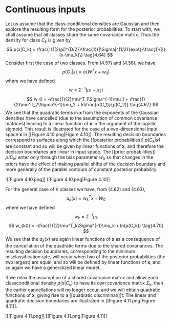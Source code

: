 # Continuous inputs
Let us assume that the class-conditional densities are Gaussian and then explore the resulting form for the posterior probabilities. To start with, we shall assume that all classes share the same covariance matrix. Thus the density for class $C_k$ is given by
$$
p(x|C_k) = \frac{1}{(2\pi)^{D/2}}\frac{1}{|\Sigma|^{1/2}}exp\{-\frac{1}{2}(x-\mu_k)\}
\tag{4.64}
$$
Consider first the case of two classes. From (4.57) and (4.58), we have
$$
p(C_1|x) = \sigma(W^Tx + w_0)
\tag{4.65}
$$
where we have defined
$$
w = \Sigma^{-1}(\mu_1 - \mu_2)
\tag{4.66}
$$
$$
w_0 = -\frac{1}{2}\mu^T_1\Sigma^{-1}\mu_1 + \frac{1}{2}\mu^T_2\Sigma^{-1}\mu_2 + ln\frac{p(C_1)}{p(C_2)}
\tag{4.67}
$$
We see that the quadratic terms in **x** from the exponents of the Gaussian densities have cancelled (due to the assumption of common covariance matrices) leading to a linear function of **x** in the argument of the logistic sigmoid. This result is illustrated for the case of a two-dimensional input space **x** in [[Figure 4.10.png|Figure 4.10]]. The resulting decision boundaries correspond to surfaces along which the [[posterior probabilities]] *p($C_k$|**x**)* are constant and so will be given by linear functions of **x**, and therefore the decision boundaries are linear in input space. The [[prior probabilities]] *p($C_k$)* enter only through the bias parameter $w_0$ so that changes in the priors have the effect of making parallel shifts of the decision boundary and more generally of the parallel contours of constant posterior probability.

![[Figure 4.10.png]]
[[Figure 4.10.png|Figure 4.10]]

For the general case of K classes we have, from (4.62) and (4.63),
$$
a_k(x) = w^T_kx + W_0
\tag{4.68}
$$
where we have defined
$$
w_k = \Sigma^{-1}\mu_k
\tag{4.69}
$$
$$
w_{k0} = -\frac{1}{2}\mu^T_k\Sigma^{-1}\mu_k + ln(p(C_k))
\tag{4.70}
$$
We see that the $a_k(x)$ are again linear functions of **x** as a consequence of the cancellation of the quadratic terms due to the shared covariances. The resulting decision boundaries, corresponding to the minimum misclassification rate, will occur when two of the posterior probabilities (the two largest) are equal, and so will be defined by linear functions of **x**, and so again we have a generalized linear model.

If we relax the assumption of a shared covariance matrix and allow each classconditional density $p(x|C_k)$ to have its own covariance matrix $\Sigma_k$, then the earlier cancellations will no longer occur, and we will obtain quadratic functions of **x**, giving rise to a [[quadratic discriminan]]t. The linear and quadratic decision boundaries are illustrated in [[Figure 4.11.png|Figure 4.11]].

![[Figure 4.11.png]]
[[Figure 4.11.png|Figure 4.11]]
